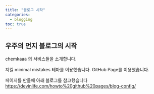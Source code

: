 ```yaml
---
title: "블로그 시작"
categories: 
  - blogging
toc: true
---
```


## 우주의 먼지 블로그의 시작

chemkaaa 의 서비스들을 소개합니다.
  
지킬 minimal mistakes 테마를 이용했습니다.
GitHub Page를 이용했습니다.

페이지를 만들때 아래 블로그를 참고했습니다
<https://devinlife.com/howto%20github%20pages/blog-config/>